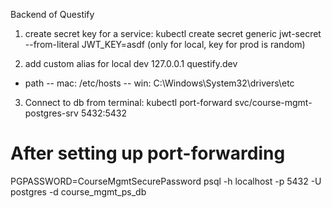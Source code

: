 Backend of Questify

1. create secret key for a service:
   kubectl create secret generic jwt-secret --from-literal JWT_KEY=asdf (only for local, key for prod is random)

2. add custom alias for local dev
   127.0.0.1 questify.dev

- path
  -- mac: /etc/hosts
  -- win: C:\Windows\System32\drivers\etc

3. Connect to db from terminal:
   kubectl port-forward svc/course-mgmt-postgres-srv 5432:5432

# After setting up port-forwarding

PGPASSWORD=CourseMgmtSecurePassword psql -h localhost -p 5432 -U postgres -d course_mgmt_ps_db
